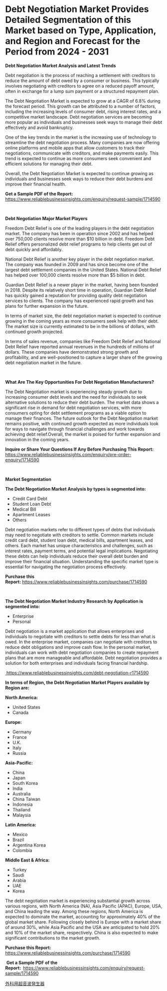 <p><h1>Debt Negotiation Market Provides Detailed Segmentation of this Market based on Type, Application, and Region and Forecast for the Period from 2024 - 2031</h1></p><p><strong>Debt Negotiation Market Analysis and Latest Trends</strong></p>
<p><p>Debt negotiation is the process of reaching a settlement with creditors to reduce the amount of debt owed by a consumer or business. This typically involves negotiating with creditors to agree on a reduced payoff amount, often in exchange for a lump sum payment or a structured repayment plan.</p><p>The Debt Negotiation Market is expected to grow at a CAGR of 6.8% during the forecast period. This growth can be attributed to a number of factors, including the increasing levels of consumer debt, rising interest rates, and a competitive market landscape. Debt negotiation services are becoming more popular as individuals and businesses seek ways to manage their debt effectively and avoid bankruptcy.</p><p>One of the key trends in the market is the increasing use of technology to streamline the debt negotiation process. Many companies are now offering online platforms and mobile apps that allow customers to track their negotiations, communicate with creditors, and make payments easily. This trend is expected to continue as more consumers seek convenient and efficient solutions for managing their debt.</p><p>Overall, the Debt Negotiation Market is expected to continue growing as individuals and businesses seek ways to reduce their debt burdens and improve their financial health.</p></p>
<p><strong>Get a Sample PDF of the Report:&nbsp;</strong> <a href="https://www.reliablebusinessinsights.com/enquiry/request-sample/1714590">https://www.reliablebusinessinsights.com/enquiry/request-sample/1714590</a></p>
<p>&nbsp;</p>
<p><strong>Debt Negotiation Major Market Players</strong></p>
<p><p>Freedom Debt Relief is one of the leading players in the debt negotiation market. The company has been in operation since 2002 and has helped over 750,000 clients resolve more than $10 billion in debt. Freedom Debt Relief offers personalized debt relief programs to help clients get out of debt quickly and affordably.</p><p>National Debt Relief is another key player in the debt negotiation market. The company was founded in 2009 and has since become one of the largest debt settlement companies in the United States. National Debt Relief has helped over 100,000 clients resolve more than $5 billion in debt.</p><p>Guardian Debt Relief is a newer player in the market, having been founded in 2018. Despite its relatively short time in operation, Guardian Debt Relief has quickly gained a reputation for providing quality debt negotiation services to clients. The company has experienced rapid growth and has plans for further expansion in the future.</p><p>In terms of market size, the debt negotiation market is expected to continue growing in the coming years as more consumers seek help with their debt. The market size is currently estimated to be in the billions of dollars, with continued growth projected.</p><p>In terms of sales revenue, companies like Freedom Debt Relief and National Debt Relief have reported annual revenues in the hundreds of millions of dollars. These companies have demonstrated strong growth and profitability, and are well-positioned to capture a larger share of the growing debt negotiation market in the future.</p></p>
<p>&nbsp;</p>
<p><strong>What Are The Key Opportunities For Debt Negotiation Manufacturers?</strong></p>
<p><p>The Debt Negotiation market is experiencing steady growth due to increasing consumer debt levels and the need for individuals to seek alternative solutions to reduce their debt burden. The market data shows a significant rise in demand for debt negotiation services, with more consumers opting for debt settlement programs as a viable option to manage their finances. The future outlook for the Debt Negotiation market remains positive, with continued growth expected as more individuals look for ways to navigate through financial challenges and work towards achieving debt relief.Overall, the market is poised for further expansion and innovation in the coming years.</p></p>
<p><strong>Inquire or Share Your Questions If Any Before Purchasing This Report:</strong> <a href="https://www.reliablebusinessinsights.com/enquiry/pre-order-enquiry/1714590">https://www.reliablebusinessinsights.com/enquiry/pre-order-enquiry/1714590</a></p>
<p>&nbsp;</p>
<p><strong>Market Segmentation</strong></p>
<p><strong>The Debt Negotiation Market Analysis by types is segmented into:</strong></p>
<p><ul><li>Credit Card Debt</li><li>Student Loan Debt</li><li>Medical Bill</li><li>Apartment Leases</li><li>Others</li></ul></p>
<p><p>Debt negotiation markets refer to different types of debts that individuals may need to negotiate with creditors to settle. Common markets include credit card debt, student loan debt, medical bills, apartment leases, and others. Each market has unique characteristics and challenges, such as interest rates, payment terms, and potential legal implications. Negotiating these debts can help individuals reduce their overall debt burden and improve their financial situation. Understanding the specific market type is essential for navigating the negotiation process effectively.</p></p>
<p><strong>Purchase this Report:&nbsp;</strong><a href="https://www.reliablebusinessinsights.com/purchase/1714590">https://www.reliablebusinessinsights.com/purchase/1714590</a></p>
<p>&nbsp;</p>
<p><strong>The Debt Negotiation Market Industry Research by Application is segmented into:</strong></p>
<p><ul><li>Enterprise</li><li>Personal</li></ul></p>
<p><p>Debt negotiation is a market application that allows enterprises and individuals to negotiate with creditors to settle debts for less than what is owed. In the enterprise market, companies can negotiate with creditors to reduce debt obligations and improve cash flow. In the personal market, individuals can work with debt negotiation companies to create repayment plans that are more manageable and affordable. Debt negotiation provides a solution for both enterprises and individuals facing financial hardship.</p></p>
<p><a href="https://www.reliablebusinessinsights.com/debt-negotiation-r1714590">&nbsp;https://www.reliablebusinessinsights.com/debt-negotiation-r1714590</a></p>
<p><strong>In terms of Region, the Debt Negotiation Market Players available by Region are:</strong></p>
<p>
    <p> <strong> North America: </strong>
        <ul>
            <li>United States</li>
            <li>Canada</li>
        </ul>
        </p> 
    <p> <strong> Europe: </strong>
        <ul>
            <li>Germany</li>
            <li>France</li>
            <li>U.K.</li>
            <li>Italy</li>
            <li>Russia</li>
        </ul>
        </p> 
    <p> <strong> Asia-Pacific: </strong>
        <ul>
            <li>China</li>
            <li>Japan</li>
            <li>South Korea</li>
            <li>India</li>
            <li>Australia</li>
            <li>China Taiwan</li>
            <li>Indonesia</li>
            <li>Thailand</li>
            <li>Malaysia</li>
        </ul>
        </p> 
    <p> <strong> Latin America: </strong>
        <ul>
            <li>Mexico</li>
            <li>Brazil</li>
            <li>Argentina Korea</li>
            <li>Colombia</li>
        </ul>
        </p> 
    <p> <strong> Middle East & Africa: </strong>
        <ul>
            <li>Turkey</li>
            <li>Saudi</li>
            <li>Arabia</li>
            <li>UAE</li>
            <li>Korea</li>
        </ul>
    </p>
    </p>
<p><p>The debt negotiation market is experiencing substantial growth across various regions, with North America (NA), Asia Pacific (APAC), Europe, USA, and China leading the way. Among these regions, North America is expected to dominate the market, accounting for approximately 40% of the global market share. Following closely behind is Europe with a market share of around 30%, while Asia Pacific and the USA are anticipated to hold 20% and 10% of the market share, respectively. China is also expected to make significant contributions to the market growth.</p></p>
<p><strong>Purchase this Report: </strong><a href="https://www.reliablebusinessinsights.com/purchase/1714590">https://www.reliablebusinessinsights.com/purchase/1714590</a></p>
<p>&nbsp;<strong>Get a Sample PDF of the Report:&nbsp;&nbsp;</strong><a href="https://www.reliablebusinessinsights.com/enquiry/request-sample/1714590">https://www.reliablebusinessinsights.com/enquiry/request-sample/1714590</a></p>
<p><strong></strong></p>
<p><p><a href="https://github.com/dadanedu33/Market-Research-Report-List-2/blob/main/3713406113388.md">外科用超音波発生器</a></p></p>